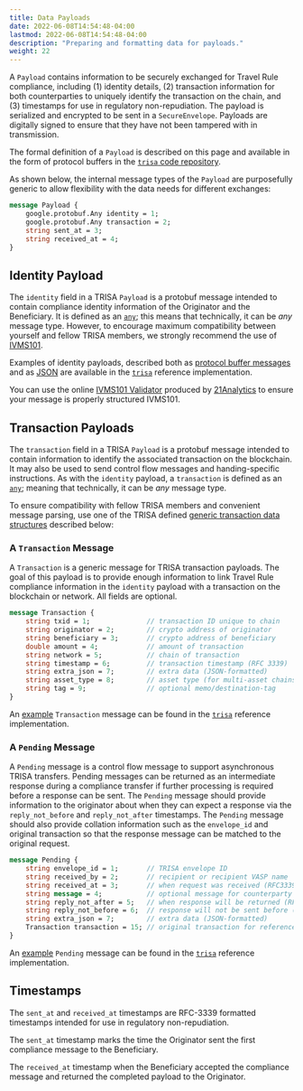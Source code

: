 ```yaml
---
title: Data Payloads
date: 2022-06-08T14:54:48-04:00
lastmod: 2022-06-08T14:54:48-04:00
description: "Preparing and formatting data for payloads."
weight: 22
---
```


A `Payload` contains information to be securely exchanged for Travel Rule compliance, including (1) identity details, (2) transaction information for both counterparties to uniquely identify the transaction on the chain, and (3) timestamps for use in regulatory
non-repudiation. The payload is serialized and encrypted to be sent in a
`SecureEnvelope`. Payloads are digitally signed to ensure that they have not been tampered with in transmission.

The formal definition of a `Payload` is described on this page and available in the form of protocol buffers in the [`trisa` code repository](https://github.com/trisacrypto/trisa/tree/main/proto).

As shown below, the internal message types of the `Payload` are purposefully generic to allow flexibility with the data needs for different exchanges:

```proto
message Payload {
    google.protobuf.Any identity = 1;
    google.protobuf.Any transaction = 2;
    string sent_at = 3;
    string received_at = 4;
}
```

## Identity Payload

The `identity` field in a TRISA `Payload` is a protobuf message intended to contain compliance identity information of the Originator and the Beneficiary. It is defined as an [`any`](https://developers.google.com/protocol-buffers/docs/proto3#any); this means that technically, it can be *any* message type. However, to encourage maximum compatibility between yourself and fellow TRISA members, we strongly recommend the use of [IVMS101](https://intervasp.org).

Examples of identity payloads, described both as [protocol buffer messages](https://github.com/trisacrypto/trisa/blob/main/pkg/ivms101/testdata/identity_payload.pb.json) and as [JSON](https://github.com/trisacrypto/trisa/blob/main/pkg/ivms101/testdata/identity_payload.json) are available in the [`trisa`](https://github.com/trisacrypto/trisa) reference implementation.

You can use the online [IVMS101 Validator](https://ivmsvalidator.com/) produced by [21Analytics](https://www.21analytics.ch/) to ensure your message is properly structured IVMS101.


## Transaction Payloads

The `transaction` field in a TRISA `Payload` is a protobuf message intended to contain information to identify the associated transaction on the blockchain. It may also be used to send control flow messages and handing-specific instructions. As with the `identity` payload, a `transaction` is defined as an [`any`](https://developers.google.com/protocol-buffers/docs/proto3#any); meaning that technically, it can be *any* message type.

To ensure compatibility with fellow TRISA members and convenient message parsing, use one of the TRISA defined [generic transaction data structures](https://github.com/trisacrypto/trisa/blob/main/proto/trisa/data/generic/v1beta1/transaction.proto) described below:

### A `Transaction` Message

A `Transaction` is a generic message for TRISA transaction payloads. The goal of this payload is to provide enough information to link Travel Rule compliance information in the `identity` payload with a transaction on the blockchain or network. All fields are
optional.

```proto
message Transaction {
    string txid = 1;              // transaction ID unique to chain
    string originator = 2;        // crypto address of originator
    string beneficiary = 3;       // crypto address of beneficiary
    double amount = 4;            // amount of transaction
    string network = 5;           // chain of transaction
    string timestamp = 6;         // transaction timestamp (RFC 3339)
    string extra_json = 7;        // extra data (JSON-formatted)
    string asset_type = 8;        // asset type (for multi-asset chains)
    string tag = 9;               // optional memo/destination-tag
}
```

An [example](https://github.com/trisacrypto/trisa/blob/a2a71ed0b32b04c9859b5a9f17efae8d2d4791d8/pkg/trisa/envelope/testdata/payload/transaction.json) `Transaction` message can be found in the [`trisa`](https://github.com/trisacrypto/trisa) reference implementation.

### A `Pending` Message

A `Pending` message is a control flow message to support asynchronous TRISA transfers. Pending messages can be returned as an intermediate response during a compliance transfer if further processing is required before a response can be sent. The `Pending` message should provide information to the originator about when they can expect a response via the `reply_not_before` and `reply_not_after` timestamps. The `Pending` message should also provide collation information such as the `envelope_id` and original transaction so that the response message can be matched to the original request.

```proto
message Pending {
    string envelope_id = 1;       // TRISA envelope ID
    string received_by = 2;       // recipient or recipient VASP name
    string received_at = 3;       // when request was received (RFC3339)
    string message = 4;           // optional message for counterparty
    string reply_not_after = 5;   // when response will be returned (RFC3339)
    string reply_not_before = 6;  // response will not be sent before (RFC3339)
    string extra_json = 7;        // extra data (JSON-formatted)
    Transaction transaction = 15; // original transaction for reference
}
```

An [example](https://github.com/trisacrypto/trisa/blob/a2a71ed0b32b04c9859b5a9f17efae8d2d4791d8/pkg/trisa/envelope/testdata/payload/pending.json) `Pending` message can be found in the [`trisa`](https://github.com/trisacrypto/trisa) reference implementation.

## Timestamps

The `sent_at` and `received_at` timestamps are RFC-3339 formatted timestamps intended for use in regulatory non-repudiation.

The `sent_at` timestamp marks the time the Originator sent the first compliance message to the Beneficiary.

The `received_at`  timestamp when the Beneficiary accepted the compliance message and returned the completed payload to the Originator.